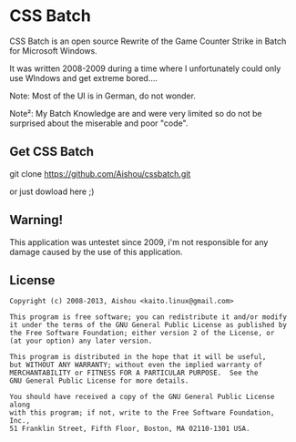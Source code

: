 CSS Batch
===============

CSS Batch is an open source Rewrite of the Game Counter Strike in Batch for Microsoft Windows.

It was written 2008-2009 during a time where I unfortunately could only use WIndows and get extreme bored....

Note: Most of the UI is in German, do not wonder.

Note²: My Batch Knowledge are and were very limited so do not be surprised about the miserable and poor "code".

Get CSS Batch
------------------------
git clone https://github.com/Aishou/cssbatch.git

or just dowload here ;)

Warning!
------------------------
This application was untestet since 2009, i'm not responsible for any damage caused by the use of this application.

License
------------------------
    Copyright (c) 2008-2013, Aishou <kaito.linux@gmail.com>

    This program is free software; you can redistribute it and/or modify
    it under the terms of the GNU General Public License as published by
    the Free Software Foundation; either version 2 of the License, or
    (at your option) any later version.

    This program is distributed in the hope that it will be useful,
    but WITHOUT ANY WARRANTY; without even the implied warranty of
    MERCHANTABILITY or FITNESS FOR A PARTICULAR PURPOSE.  See the
    GNU General Public License for more details.

    You should have received a copy of the GNU General Public License along
    with this program; if not, write to the Free Software Foundation, Inc.,
    51 Franklin Street, Fifth Floor, Boston, MA 02110-1301 USA.

